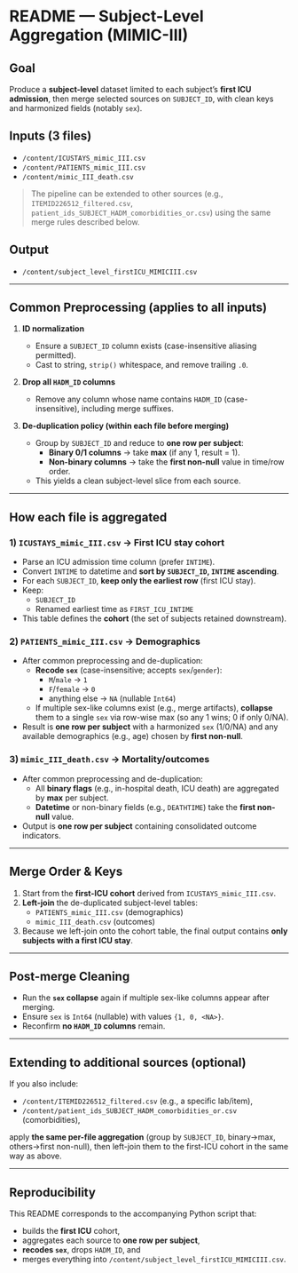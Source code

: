 # README — Subject-Level Aggregation (MIMIC-III)

## Goal
Produce a **subject-level** dataset limited to each subject’s **first ICU admission**, then merge selected sources on `SUBJECT_ID`, with clean keys and harmonized fields (notably `sex`).

## Inputs (3 files)
- `/content/ICUSTAYS_mimic_III.csv`
- `/content/PATIENTS_mimic_III.csv`
- `/content/mimic_III_death.csv`

> The pipeline can be extended to other sources (e.g., `ITEMID226512_filtered.csv`, `patient_ids_SUBJECT_HADM_comorbidities_or.csv`) using the same merge rules described below.

## Output
- `/content/subject_level_firstICU_MIMICIII.csv`

---

## Common Preprocessing (applies to all inputs)
1. **ID normalization**
   - Ensure a `SUBJECT_ID` column exists (case-insensitive aliasing permitted).
   - Cast to string, `strip()` whitespace, and remove trailing `.0`.

2. **Drop all `HADM_ID` columns**
   - Remove any column whose name contains `HADM_ID` (case-insensitive), including merge suffixes.

3. **De-duplication policy (within each file before merging)**
   - Group by `SUBJECT_ID` and reduce to **one row per subject**:
     - **Binary 0/1 columns** → take **max** (if any 1, result = 1).
     - **Non-binary columns** → take the **first non-null** value in time/row order.
   - This yields a clean subject-level slice from each source.

---

## How each file is aggregated

### 1) `ICUSTAYS_mimic_III.csv` → **First ICU stay cohort**
- Parse an ICU admission time column (prefer `INTIME`).
- Convert `INTIME` to datetime and **sort by `SUBJECT_ID`, `INTIME` ascending**.
- For each `SUBJECT_ID`, **keep only the earliest row** (first ICU stay).
- Keep:
  - `SUBJECT_ID`
  - Renamed earliest time as `FIRST_ICU_INTIME`
- This table defines the **cohort** (the set of subjects retained downstream).

### 2) `PATIENTS_mimic_III.csv` → **Demographics**
- After common preprocessing and de-duplication:
  - **Recode `sex`** (case-insensitive; accepts `sex`/`gender`):
    - `M`/`male` → `1`
    - `F`/`female` → `0`
    - anything else → `NA` (nullable `Int64`)
  - If multiple sex-like columns exist (e.g., merge artifacts), **collapse** them to a single `sex` via row-wise max (so any 1 wins; 0 if only 0/NA).
- Result is **one row per subject** with a harmonized `sex` (1/0/NA) and any available demographics (e.g., age) chosen by **first non-null**.

### 3) `mimic_III_death.csv` → **Mortality/outcomes**
- After common preprocessing and de-duplication:
  - All **binary flags** (e.g., in-hospital death, ICU death) are aggregated by **max** per subject.
  - **Datetime** or non-binary fields (e.g., `DEATHTIME`) take the **first non-null** value.
- Output is **one row per subject** containing consolidated outcome indicators.

---

## Merge Order & Keys
1. Start from the **first-ICU cohort** derived from `ICUSTAYS_mimic_III.csv`.
2. **Left-join** the de-duplicated subject-level tables:
   - `PATIENTS_mimic_III.csv` (demographics)
   - `mimic_III_death.csv` (outcomes)
3. Because we left-join onto the cohort table, the final output contains **only subjects with a first ICU stay**.

---

## Post-merge Cleaning
- Run the **`sex` collapse** again if multiple sex-like columns appear after merging.
- Ensure `sex` is `Int64` (nullable) with values `{1, 0, <NA>}`.
- Reconfirm **no `HADM_ID` columns** remain.

---

## Extending to additional sources (optional)
If you also include:
- `/content/ITEMID226512_filtered.csv` (e.g., a specific lab/item),
- `/content/patient_ids_SUBJECT_HADM_comorbidities_or.csv` (comorbidities),

apply **the same per-file aggregation** (group by `SUBJECT_ID`, binary→max, others→first non-null), then left-join them to the first-ICU cohort in the same way as above.

---

## Reproducibility
This README corresponds to the accompanying Python script that:
- builds the **first ICU** cohort,
- aggregates each source to **one row per subject**, 
- **recodes `sex`**, drops `HADM_ID`, and 
- merges everything into `/content/subject_level_firstICU_MIMICIII.csv`.

